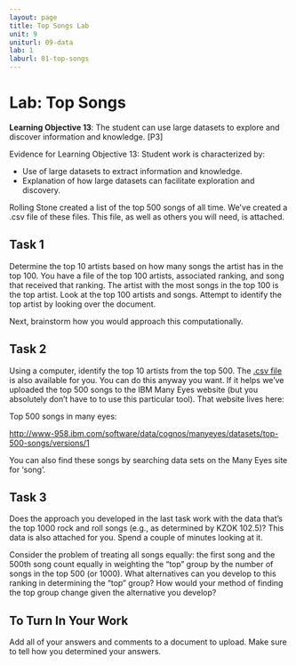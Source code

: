 ```yaml
---
layout: page
title: Top Songs Lab
unit: 9
uniturl: 09-data
lab: 1
laburl: 01-top-songs
---
```

 

Lab: Top Songs
==============

**Learning Objective 13**: The student can use large datasets to explore and discover information and knowledge. [P3]

Evidence for Learning Objective 13: Student work is characterized by:

 * Use of large datasets to extract information and knowledge.
 * Explanation of how large datasets can facilitate exploration and discovery.

Rolling Stone created a list of the top 500 songs of all time. We've created a .csv file of these files. This file, as well as others you will need, is attached.

Task 1
------
Determine the top 10 artists based on how many songs the artist has in the top 100. You have a file of the top 100 artists, associated ranking, and song that received that ranking. The artist with the most songs in the top 100 is the top artist. Look at the top 100 artists and songs. Attempt to identify the top artist by looking over the document.

Next, brainstorm how you would approach this computationally.

Task 2
------
Using a computer, identify the top 10 artists from the top 500. The [.csv file](top500.csv) is also available for you. You can do this anyway you want. If it helps we’ve uploaded the top 500 songs to the IBM Many Eyes website (but you absolutely don’t have to to use this particular tool). That website lives here:

Top 500 songs in many eyes:

http://www-958.ibm.com/software/data/cognos/manyeyes/datasets/top-500-songs/versions/1

You can also find these songs by searching data sets on the Many Eyes site for ‘song’.

Task 3
------
Does the approach you developed in the last task work with the data that’s the top 1000 rock and roll songs (e.g., as determined by KZOK 102.5)? This data is also attached for you. Spend a couple of minutes looking at it.

Consider the problem of treating all songs equally: the first song and the 500th song count equally in weighting the “top” group by the number of songs in the top 500 (or 1000). What alternatives can you develop to this ranking in determining the “top” group? How would your method of finding the top group change given the alternative you develop?

To Turn In Your Work
--------------------
Add all of your answers and comments to a document to upload. Make sure to tell how you determined your answers.

